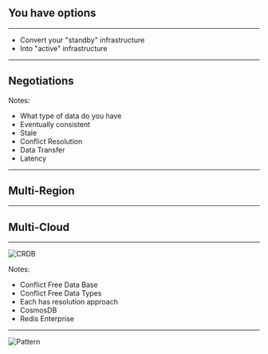 ## You have options

---

- Convert your "standby" infrastructure
- Into "active" infrastructure

---

## Negotiations

Notes:
- What type of data do you have
- Eventually consistent
- Stale
- Conflict Resolution
- Data Transfer
- Latency

---

## Multi-Region

---

## Multi-Cloud

---

![CRDB](images/crdb.png)

Notes:
- Conflict Free Data Base
- Conflict Free Data Types
- Each has resolution approach
- CosmosDB
- Redis Enterprise

---

![Pattern](images/pattern.png)